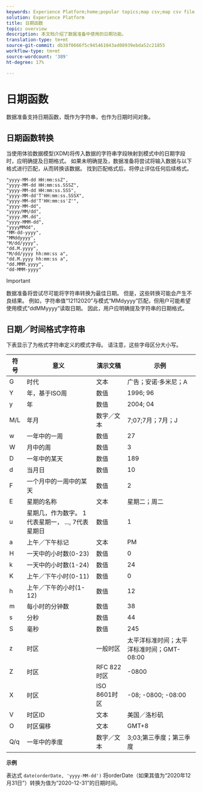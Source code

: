 ```yaml
---
keywords: Experience Platform;home;popular topics;map csv;map csv file;map csv file to xdm;map csv to xdm;ui guide;mapper;mapping;date;date functions;dates;
solution: Experience Platform
title: 日期函数
topic: overview
description: 本文档介绍了数据准备中使用的日期功能。
translation-type: tm+mt
source-git-commit: db38f0666f5c945461043ad08939ebda52c21855
workflow-type: tm+mt
source-wordcount: '389'
ht-degree: 17%

---
```



# 日期函数

数据准备支持日期函数，既作为字符串，也作为日期时间对象。

## 日期函数转换

当使用体验数据模型(XDM)将传入数据的字符串字段映射到模式中的日期字段时，应明确提及日期格式。 如果未明确提及，数据准备将尝试将输入数据与以下格式进行匹配，从而转换该数据。 找到匹配格式后，将停止评估任何后续格式。

```console
"yyyy-MM-dd HH:mm:ssZ",
"yyyy-MM-dd HH:mm:ss.SSSZ",
"yyyy-MM-dd HH:mm:ss.SSS",
"yyyy-MM-dd'T'HH:mm:ss.SSSX",
"yyyy-MM-dd'T'HH:mm:ss'Z'",
"yyyy-MM-dd",
"yyyy/MM/dd",
"yyyy.MM.dd",
"yyyy-MMM-dd",
"yyyyMMdd",
"MM-dd-yyyy",
"MMddyyyy",
"M/dd/yyyy",
"dd.M.yyyy",
"M/dd/yyyy hh:mm:ss a",
"dd.M.yyyy hh:mm:ss a",
"dd.MMM.yyyy",
"dd-MMM-yyyy"
```

>[!IMPORTANT]
>
> 数据准备将尝试尽可能将字符串转换为最佳日期。 但是，这些转换可能会产生不良结果。 例如，字符串值“12112020”与模式“MMdyyyy”匹配，但用户可能希望使用模式“ddMMyyyy”读取日期。 因此，用户应明确提及字符串的日期格式。

## 日期／时间格式字符串

下表显示了为格式字符串定义的模式字母。 请注意，这些字母区分大小写。

| 符号 | 意义 | 演示文稿 | 示例 |
| ------ | ------- | ------------ | ------- |
| G | 时代 | 文本 | 广告；安诺·多米尼；A |
| Y | 年，基于ISO周 | 数值 | 1996; 96 |
| y | 年 | 数值 | 2004; 04 |
| M/L | 年月 | 数字／文本 | 7;07;7月；7月；J |
| w | 一年中的一周 | 数值 | 27 |
| W | 月中的周 | 数值 | 3 |
| D | 一年中的某天 | 数值 | 189 |
| d | 当月日 | 数值 | 10 |
| F | 一个月中的一周中的某天 | 数值 | 2 |
| E | 星期的名称 | 文本 | 星期二；周二 |
| u | 星期几，作为数字。 1代表星期一， ..., 7代表星期日 | 数值 | 1 |
| a | 上午／下午标记 | 文本 | PM |
| H | 一天中的小时数(0-23) | 数值 | 0 |
| k | 一天中的小时数(1-24) | 数值 | 24 |
| K | 上午／下午小时(0-11) | 数值 | 0 |
| h | 上午／下午的小时(1-12) | 数值 | 12 |
| m | 每小时的分钟数 | 数值 | 38 |
| s | 分秒 | 数值 | 44 |
| S | 毫秒 | 数值 | 245 |
| z | 时区 | 一般时区 | 太平洋标准时间；太平洋标准时间；GMT-08:00 |
| Z | 时区 | RFC 822时区 | -0800 |
| X | 时区 | ISO 8601时区 | -08; -0800; -08:00 |
| V | 时区ID | 文本 | 美国／洛杉矶 |
| O | 时区偏移 | 文本 | GMT+8 |
| Q/q | 一年中的季度 | 数字／文本 | 3;03;第三季度；第三季度 |

**示例**

表达式 `date(orderDate, 'yyyy-MM-dd')` 将orderDate（如果其值为“2020年12月31日”）转换为值为“2020-12-31”的日期时间。